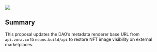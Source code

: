 ![](https://i.imgur.com/HrQKZMG.png)

## Summary

This proposal updates the DAO’s metadata renderer base URL from `api.zora.co` to `nouns.build/api` to restore NFT image visibility on external marketplaces.
